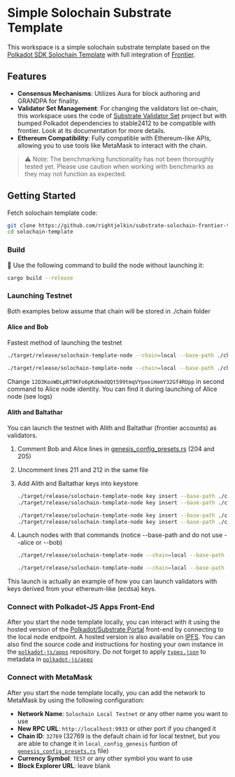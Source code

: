 # Simple Solochain Substrate Template

This workspace is a simple solochain substrate template based on the [Polkadot SDK Solochain Template](https://github.com/paritytech/polkadot-sdk-solochain-template) with full integration of [Frontier](https://github.com/polkadot-evm/frontier).

## Features

- **Consensus Mechanisms**: Utilizes Aura for block authoring and GRANDPA for finality.
- **Validator Set Management**: For changing the validators list on-chain, this workspace uses the code of [Substrate Validator Set](https://github.com/web3gautam/substrate-validator-set) project but with bumped Polkadot dependencies to stable2412 to be compatible with frontier. Look at its documentation for more details.
- **Ethereum Compatibility**: Fully compatible with Ethereum-like APIs, allowing you to use tools like MetaMask to interact with the chain.

> ⚠️ Note: The benchmarking functionality has not been thoroughly tested yet. Please use caution when working with benchmarks as they may not function as expected.

## Getting Started

Fetch solochain template code:

```sh
git clone https://github.com/rightjelkin/substrate-solochain-frontier-template.git solochain-template
cd solochain-template
```

### Build

🔨 Use the following command to build the node without launching it:

```sh
cargo build --release
```

### Launching Testnet

Both examples below assume that chain will be stored in ./chain folder

#### Alice and Bob

Fastest method of launching the testnet

```bash
./target/release/solochain-template-node --chain=local --base-path ./chain/alice --alice --rpc-cors=all --rpc-methods=Unsafe --rpc-external --port 30334 --node-key 0x0185d84f4641be58c8a30e3014006d85ef50ce8ec877e366f6a3d2e78873559b
```

```bash
./target/release/solochain-template-node --chain=local --base-path ./chain/bob --bob --rpc-cors=all --rpc-methods=Unsafe --rpc-external --port 30335 --bootnodes /ip4/127.0.0.1/tcp/30334/p2p/12D3KooWDLpRT9KFo6pKdkmdQQt599tmqVYpoeiHemY32Gf4RUpp --node-key 0xefb8bf6cb99c6093561803d7c04854a192a725ba4786a303aaf404c65f51f42a
```

Change `12D3KooWDLpRT9KFo6pKdkmdQQt599tmqVYpoeiHemY32Gf4RUpp` in second command to Alice node identity.
You can find it during launching of Alice node (see logs)

#### Alith and Baltathar

You can launch the testnet with Alith and Baltathar (frontier accounts) as validators.

1. Comment Bob and Alice lines in [genesis_config_presets.rs](./runtime/src/genesis_config_presets.rs) (204 and 205)
2. Uncomment lines 211 and 212 in the same file
3. Add Alith and Baltathar keys into keystore

    ```bash
    ./target/release/solochain-template-node key insert --base-path ./chain/alith --key-type aura --scheme Sr25519 --suri "0x3dff7d5395fbc09a035a935a5089d1eb7f94be8ef12eb35c55ab731e0c83b296"
    ./target/release/solochain-template-node key insert --base-path ./chain/alith --key-type gran --scheme Ed25519 --suri "0x3dff7d5395fbc09a035a935a5089d1eb7f94be8ef12eb35c55ab731e0c83b296"
    ```

    ```bash
    ./target/release/solochain-template-node key insert --base-path ./chain/baltathar --key-type aura --scheme Sr25519 --suri "0x4f9379c4bb9793f97796757ba0c2384f0963da4741315c9f352a4bc31cd16ac4"
    ./target/release/solochain-template-node key insert --base-path ./chain/baltathar --key-type gran --scheme Ed25519 --suri "0x4f9379c4bb9793f97796757ba0c2384f0963da4741315c9f352a4bc31cd16ac4"
    ```

4. Launch nodes with that commands (notice --base-path and do not use --alice or --bob)

    ```bash
    ./target/release/solochain-template-node --chain=local --base-path ./chain/alith --rpc-cors=all --rpc-methods=Unsafe --rpc-external --port 30334 --node-key 0x0185d84f4641be58c8a30e3014006d85ef50ce8ec877e366f6a3d2e78873559b --validator
    ```

    ```bash
    ./target/release/solochain-template-node --chain=local --base-path ./chain/baltathar --rpc-cors=all --rpc-methods=Unsafe --rpc-external --port 30335 --bootnodes /ip4/127.0.0.1/tcp/30334/p2p/12D3KooWDLpRT9KFo6pKdkmdQQt599tmqVYpoeiHemY32Gf4RUpp --node-key 0xefb8bf6cb99c6093561803d7c04854a192a725ba4786a303aaf404c65f51f42a --validator
    ```

This launch is actually an example of how you can launch validators with keys derived from your ethereum-like (ecdsa) keys.

### Connect with Polkadot-JS Apps Front-End

After you start the node template locally, you can interact with it using the hosted version of the [Polkadot/Substrate Portal](https://polkadot.js.org/apps/#/explorer?rpc=ws://localhost:9944) front-end by connecting to the local node endpoint. A hosted version is also available on [IPFS](https://dotapps.io/). You can also find the source code and instructions for hosting your own instance in the [`polkadot-js/apps`](https://github.com/polkadot-js/apps) repository. Do not forget to apply [`types.json`](./types.json) to metadata in [`polkadot-js/apps`](https://dotapps.io/)

### Connect with MetaMask

After you start the node template locally, you can add the network to MetaMask by using the following configuration:

- **Network Name**: `Solochain Local Testnet` or any other name you want to use
- **New RPC URL**: `http://localhost:9933` or other port if you changed it
- **Chain ID**: `32769` (32769 is the default chain id for local testnet, but you are able to change it in `local_config_genesis` funtion of [`genesis_config_presets.rs`](./runtime/src/genesis_config_presets.rs) file)
- **Currency Symbol**: `TEST` or any other symbol you want to use
- **Block Explorer URL**: leave blank
